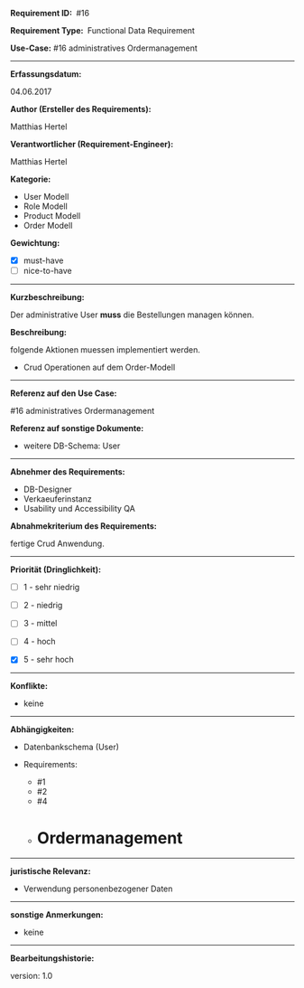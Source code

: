 **Requirement ID: ** #16

**Requirement Type: ** Functional Data Requirement

**Use-Case:** #16 administratives Ordermanagement

---
**Erfassungsdatum:**

04.06.2017

**Author (Ersteller des Requirements):**

Matthias Hertel

**Verantwortlicher (Requirement-Engineer):**

Matthias Hertel

**Kategorie:**

- User Modell
- Role Modell
- Product Modell
- Order Modell

**Gewichtung:**

- [x] must-have
- [ ] nice-to-have

---
**Kurzbeschreibung:**

Der administrative User **muss** die Bestellungen managen können.

**Beschreibung:**

folgende Aktionen muessen implementiert werden.

- Crud Operationen auf dem Order-Modell


---
**Referenz auf den Use Case:**

#16 administratives Ordermanagement

**Referenz auf sonstige Dokumente:**


- weitere DB-Schema: User


---
**Abnehmer des Requirements:**

- DB-Designer
- Verkaeuferinstanz
- Usability und Accessibility QA

**Abnahmekriterium des Requirements:**

fertige Crud Anwendung.


---
**Priorität (Dringlichkeit):**


 - [ ] 1 - sehr niedrig
 - [ ] 2 - niedrig
 - [ ] 3 - mittel
 - [ ] 4 - hoch
 - [x] 5 - sehr hoch


---
**Konflikte:**
- keine

---
**Abhängigkeiten:**

- Datenbankschema (User)


- Requirements:
  - #1
  - #2
  - #4
  - # Ordermanagement



---
**juristische Relevanz:**

- Verwendung personenbezogener Daten


---
**sonstige Anmerkungen:**

- keine



---
**Bearbeitungshistorie:**

version: 1.0
